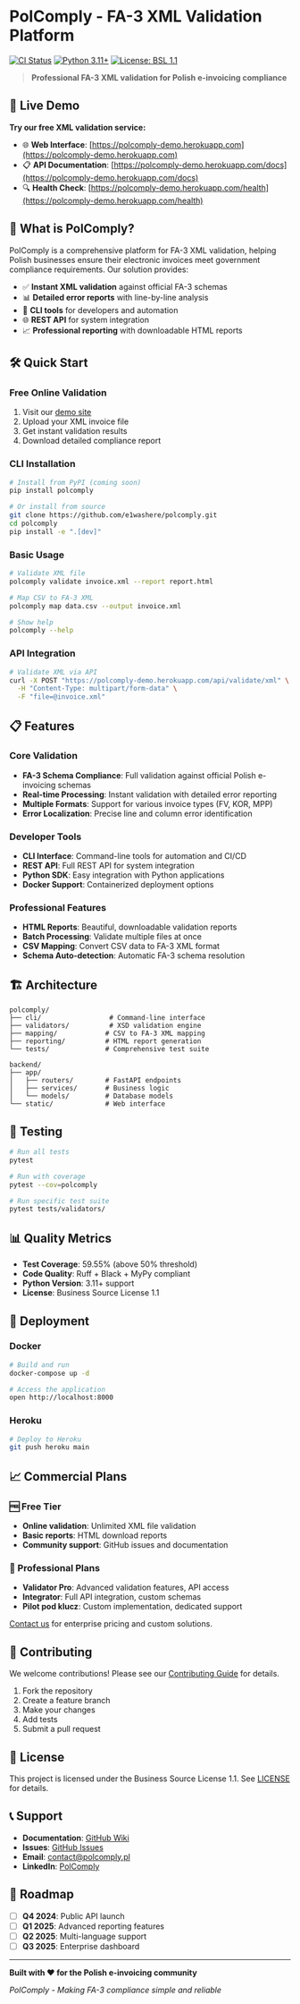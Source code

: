 # PolComply - FA-3 XML Validation Platform

[![CI Status](https://github.com/e1washere/polcomply/workflows/CI/badge.svg)](https://github.com/e1washere/polcomply/actions)
[![Python 3.11+](https://img.shields.io/badge/python-3.11+-blue.svg)](https://www.python.org/downloads/)
[![License: BSL 1.1](https://img.shields.io/badge/License-BSL%201.1-blue.svg)](https://opensource.org/licenses/BSL-1.1)

> **Professional FA-3 XML validation for Polish e-invoicing compliance**

## 🚀 Live Demo

**Try our free XML validation service:**
- 🌐 **Web Interface**: [https://polcomply-demo.herokuapp.com](https://polcomply-demo.herokuapp.com)
- 📋 **API Documentation**: [https://polcomply-demo.herokuapp.com/docs](https://polcomply-demo.herokuapp.com/docs)
- 🔍 **Health Check**: [https://polcomply-demo.herokuapp.com/health](https://polcomply-demo.herokuapp.com/health)

## 🎯 What is PolComply?

PolComply is a comprehensive platform for FA-3 XML validation, helping Polish businesses ensure their electronic invoices meet government compliance requirements. Our solution provides:

- ✅ **Instant XML validation** against official FA-3 schemas
- 📊 **Detailed error reports** with line-by-line analysis
- 🔧 **CLI tools** for developers and automation
- 🌐 **REST API** for system integration
- 📈 **Professional reporting** with downloadable HTML reports

## 🛠️ Quick Start

### Free Online Validation

1. Visit our [demo site](https://polcomply-demo.herokuapp.com)
2. Upload your XML invoice file
3. Get instant validation results
4. Download detailed compliance report

### CLI Installation

```bash
# Install from PyPI (coming soon)
pip install polcomply

# Or install from source
git clone https://github.com/e1washere/polcomply.git
cd polcomply
pip install -e ".[dev]"
```

### Basic Usage

```bash
# Validate XML file
polcomply validate invoice.xml --report report.html

# Map CSV to FA-3 XML
polcomply map data.csv --output invoice.xml

# Show help
polcomply --help
```

### API Integration

```bash
# Validate XML via API
curl -X POST "https://polcomply-demo.herokuapp.com/api/validate/xml" \
  -H "Content-Type: multipart/form-data" \
  -F "file=@invoice.xml"
```

## 📋 Features

### Core Validation
- **FA-3 Schema Compliance**: Full validation against official Polish e-invoicing schemas
- **Real-time Processing**: Instant validation with detailed error reporting
- **Multiple Formats**: Support for various invoice types (FV, KOR, MPP)
- **Error Localization**: Precise line and column error identification

### Developer Tools
- **CLI Interface**: Command-line tools for automation and CI/CD
- **REST API**: Full REST API for system integration
- **Python SDK**: Easy integration with Python applications
- **Docker Support**: Containerized deployment options

### Professional Features
- **HTML Reports**: Beautiful, downloadable validation reports
- **Batch Processing**: Validate multiple files at once
- **CSV Mapping**: Convert CSV data to FA-3 XML format
- **Schema Auto-detection**: Automatic FA-3 schema resolution

## 🏗️ Architecture

```
polcomply/
├── cli/                 # Command-line interface
├── validators/          # XSD validation engine
├── mapping/            # CSV to FA-3 XML mapping
├── reporting/          # HTML report generation
└── tests/              # Comprehensive test suite

backend/
├── app/
│   ├── routers/        # FastAPI endpoints
│   ├── services/       # Business logic
│   └── models/         # Database models
└── static/             # Web interface
```

## 🧪 Testing

```bash
# Run all tests
pytest

# Run with coverage
pytest --cov=polcomply

# Run specific test suite
pytest tests/validators/
```

## 📊 Quality Metrics

- **Test Coverage**: 59.55% (above 50% threshold)
- **Code Quality**: Ruff + Black + MyPy compliant
- **Python Version**: 3.11+ support
- **License**: Business Source License 1.1

## 🚀 Deployment

### Docker

```bash
# Build and run
docker-compose up -d

# Access the application
open http://localhost:8000
```

### Heroku

```bash
# Deploy to Heroku
git push heroku main
```

## 📈 Commercial Plans

### 🆓 Free Tier
- **Online validation**: Unlimited XML file validation
- **Basic reports**: HTML download reports
- **Community support**: GitHub issues and documentation

### 💼 Professional Plans
- **Validator Pro**: Advanced validation features, API access
- **Integrator**: Full API integration, custom schemas
- **Pilot pod klucz**: Custom implementation, dedicated support

[Contact us](mailto:contact@polcomply.pl) for enterprise pricing and custom solutions.

## 🤝 Contributing

We welcome contributions! Please see our [Contributing Guide](CONTRIBUTING.md) for details.

1. Fork the repository
2. Create a feature branch
3. Make your changes
4. Add tests
5. Submit a pull request

## 📄 License

This project is licensed under the Business Source License 1.1. See [LICENSE](LICENSE) for details.

## 📞 Support

- **Documentation**: [GitHub Wiki](https://github.com/e1washere/polcomply/wiki)
- **Issues**: [GitHub Issues](https://github.com/e1washere/polcomply/issues)
- **Email**: [contact@polcomply.pl](mailto:contact@polcomply.pl)
- **LinkedIn**: [PolComply](https://linkedin.com/company/polcomply)

## 🎯 Roadmap

- [ ] **Q4 2024**: Public API launch
- [ ] **Q1 2025**: Advanced reporting features
- [ ] **Q2 2025**: Multi-language support
- [ ] **Q3 2025**: Enterprise dashboard

---

**Built with ❤️ for the Polish e-invoicing community**

*PolComply - Making FA-3 compliance simple and reliable*